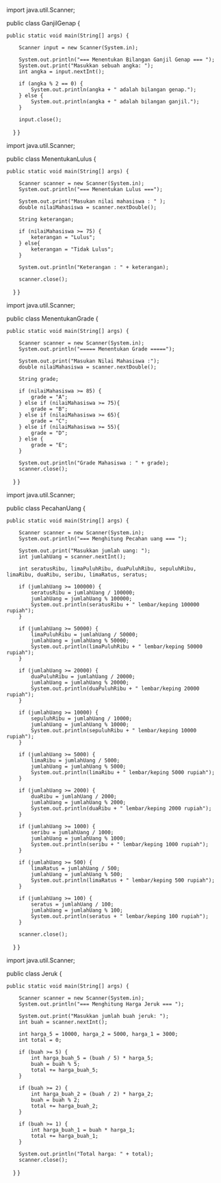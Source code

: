 import java.util.Scanner;

public class GanjilGenap {

    public static void main(String[] args) {
    
        Scanner input = new Scanner(System.in);

        System.out.println("=== Menentukan Bilangan Ganjil Genap === ");
        System.out.print("Masukkan sebuah angka: ");
        int angka = input.nextInt();
        
        if (angka % 2 == 0) {
            System.out.println(angka + " adalah bilangan genap.");
        } else {
            System.out.println(angka + " adalah bilangan ganjil.");
        }
        
        input.close();
    }
}


import java.util.Scanner;

public class MenentukanLulus {

    public static void main(String[] args) {
    
        Scanner scanner = new Scanner(System.in);
        System.out.println("=== Menentukan Lulus ===");

        System.out.print("Masukan nilai mahasiswa : " );
        double nilaiMahasiswa = scanner.nextDouble();

        String keterangan;

        if (nilaiMahasiswa >= 75) {
            keterangan = "Lulus";
        } else{
            keterangan = "Tidak Lulus";
        }
        
        System.out.println("Keterangan : " + keterangan);

        scanner.close();
    }
}


import java.util.Scanner;

public class MenentukanGrade {

    public static void main(String[] args) {
    
        Scanner scanner = new Scanner(System.in);
        System.out.println("===== Menentukan Grade =====");

        System.out.print("Masukan Nilai Mahasiswa :");
        double nilaiMahasiswa = scanner.nextDouble();

        String grade;

        if (nilaiMahasiswa >= 85) {
            grade = "A";
        } else if (nilaiMahasiswa >= 75){
            grade = "B";
        } else if (nilaiMahasiswa >= 65){
            grade = "C";
        } else if (nilaiMahasiswa >= 55){
            grade = "D";
        } else {
            grade = "E";
        }

        System.out.println("Grade Mahasiswa : " + grade);
        scanner.close();
    }
}


import java.util.Scanner;

public class PecahanUang {

    public static void main(String[] args) {
    
        Scanner scanner = new Scanner(System.in);
        System.out.println("=== Menghitung Pecahan uang === ");

        System.out.print("Masukkan jumlah uang: ");
        int jumlahUang = scanner.nextInt();

        int seratusRibu, limaPuluhRibu, duaPuluhRibu, sepuluhRibu, limaRibu, duaRibu, seribu, limaRatus, seratus;

        if (jumlahUang >= 100000) {
            seratusRibu = jumlahUang / 100000;
            jumlahUang = jumlahUang % 100000;
            System.out.println(seratusRibu + " lembar/keping 100000 rupiah");
        }

        if (jumlahUang >= 50000) {
            limaPuluhRibu = jumlahUang / 50000;
            jumlahUang = jumlahUang % 50000;
            System.out.println(limaPuluhRibu + " lembar/keping 50000 rupiah");
        }

        if (jumlahUang >= 20000) {
            duaPuluhRibu = jumlahUang / 20000;
            jumlahUang = jumlahUang % 20000;
            System.out.println(duaPuluhRibu + " lembar/keping 20000 rupiah");
        }

        if (jumlahUang >= 10000) {
            sepuluhRibu = jumlahUang / 10000;
            jumlahUang = jumlahUang % 10000;
            System.out.println(sepuluhRibu + " lembar/keping 10000 rupiah");
        }

        if (jumlahUang >= 5000) {
            limaRibu = jumlahUang / 5000;
            jumlahUang = jumlahUang % 5000;
            System.out.println(limaRibu + " lembar/keping 5000 rupiah");
        }

        if (jumlahUang >= 2000) {
            duaRibu = jumlahUang / 2000;
            jumlahUang = jumlahUang % 2000;
            System.out.println(duaRibu + " lembar/keping 2000 rupiah");
        }

        if (jumlahUang >= 1000) {
            seribu = jumlahUang / 1000;
            jumlahUang = jumlahUang % 1000;
            System.out.println(seribu + " lembar/keping 1000 rupiah");
        }

        if (jumlahUang >= 500) {
            limaRatus = jumlahUang / 500;
            jumlahUang = jumlahUang % 500;
            System.out.println(limaRatus + " lembar/keping 500 rupiah");
        }

        if (jumlahUang >= 100) {
            seratus = jumlahUang / 100;
            jumlahUang = jumlahUang % 100;
            System.out.println(seratus + " lembar/keping 100 rupiah");
        }

        scanner.close();
    }
}


import java.util.Scanner;

public class Jeruk {

    public static void main(String[] args) {
    
        Scanner scanner = new Scanner(System.in);
        System.out.println("=== Menghitung Harga Jeruk === ");

        System.out.print("Masukkan jumlah buah jeruk: ");
        int buah = scanner.nextInt();

        int harga_5 = 10000, harga_2 = 5000, harga_1 = 3000;
        int total = 0;

        if (buah >= 5) {
            int harga_buah_5 = (buah / 5) * harga_5;
            buah = buah % 5; 
            total += harga_buah_5;
        }

        if (buah >= 2) {
            int harga_buah_2 = (buah / 2) * harga_2;
            buah = buah % 2; 
            total += harga_buah_2;
        }

        if (buah >= 1) {
            int harga_buah_1 = buah * harga_1;
            total += harga_buah_1;
        }

        System.out.println("Total harga: " + total);
        scanner.close();
    }
}

